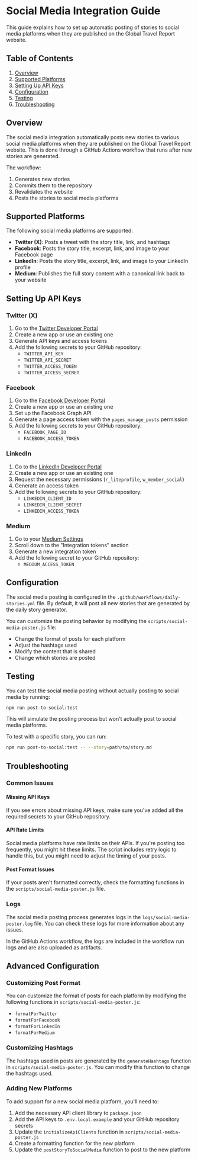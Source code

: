 # Social Media Integration Guide

This guide explains how to set up automatic posting of stories to social media platforms when they are published on the Global Travel Report website.

## Table of Contents

1. [Overview](#overview)
2. [Supported Platforms](#supported-platforms)
3. [Setting Up API Keys](#setting-up-api-keys)
4. [Configuration](#configuration)
5. [Testing](#testing)
6. [Troubleshooting](#troubleshooting)

## Overview

The social media integration automatically posts new stories to various social media platforms when they are published on the Global Travel Report website. This is done through a GitHub Actions workflow that runs after new stories are generated.

The workflow:
1. Generates new stories
2. Commits them to the repository
3. Revalidates the website
4. Posts the stories to social media platforms

## Supported Platforms

The following social media platforms are supported:

- **Twitter (X)**: Posts a tweet with the story title, link, and hashtags
- **Facebook**: Posts the story title, excerpt, link, and image to your Facebook page
- **LinkedIn**: Posts the story title, excerpt, link, and image to your LinkedIn profile
- **Medium**: Publishes the full story content with a canonical link back to your website

## Setting Up API Keys

### Twitter (X)

1. Go to the [Twitter Developer Portal](https://developer.twitter.com/en/portal/dashboard)
2. Create a new app or use an existing one
3. Generate API keys and access tokens
4. Add the following secrets to your GitHub repository:
   - `TWITTER_API_KEY`
   - `TWITTER_API_SECRET`
   - `TWITTER_ACCESS_TOKEN`
   - `TWITTER_ACCESS_SECRET`

### Facebook

1. Go to the [Facebook Developer Portal](https://developers.facebook.com/)
2. Create a new app or use an existing one
3. Set up the Facebook Graph API
4. Generate a page access token with the `pages_manage_posts` permission
5. Add the following secrets to your GitHub repository:
   - `FACEBOOK_PAGE_ID`
   - `FACEBOOK_ACCESS_TOKEN`

### LinkedIn

1. Go to the [LinkedIn Developer Portal](https://www.linkedin.com/developers/)
2. Create a new app or use an existing one
3. Request the necessary permissions (`r_liteprofile`, `w_member_social`)
4. Generate an access token
5. Add the following secrets to your GitHub repository:
   - `LINKEDIN_CLIENT_ID`
   - `LINKEDIN_CLIENT_SECRET`
   - `LINKEDIN_ACCESS_TOKEN`

### Medium

1. Go to your [Medium Settings](https://medium.com/me/settings)
2. Scroll down to the "Integration tokens" section
3. Generate a new integration token
4. Add the following secret to your GitHub repository:
   - `MEDIUM_ACCESS_TOKEN`

## Configuration

The social media posting is configured in the `.github/workflows/daily-stories.yml` file. By default, it will post all new stories that are generated by the daily story generator.

You can customize the posting behavior by modifying the `scripts/social-media-poster.js` file:

- Change the format of posts for each platform
- Adjust the hashtags used
- Modify the content that is shared
- Change which stories are posted

## Testing

You can test the social media posting without actually posting to social media by running:

```bash
npm run post-to-social:test
```

This will simulate the posting process but won't actually post to social media platforms.

To test with a specific story, you can run:

```bash
npm run post-to-social:test -- --story=path/to/story.md
```

## Troubleshooting

### Common Issues

#### Missing API Keys

If you see errors about missing API keys, make sure you've added all the required secrets to your GitHub repository.

#### API Rate Limits

Social media platforms have rate limits on their APIs. If you're posting too frequently, you might hit these limits. The script includes retry logic to handle this, but you might need to adjust the timing of your posts.

#### Post Format Issues

If your posts aren't formatted correctly, check the formatting functions in the `scripts/social-media-poster.js` file.

### Logs

The social media posting process generates logs in the `logs/social-media-poster.log` file. You can check these logs for more information about any issues.

In the GitHub Actions workflow, the logs are included in the workflow run logs and are also uploaded as artifacts.

## Advanced Configuration

### Customizing Post Format

You can customize the format of posts for each platform by modifying the following functions in `scripts/social-media-poster.js`:

- `formatForTwitter`
- `formatForFacebook`
- `formatForLinkedIn`
- `formatForMedium`

### Customizing Hashtags

The hashtags used in posts are generated by the `generateHashtags` function in `scripts/social-media-poster.js`. You can modify this function to change the hashtags used.

### Adding New Platforms

To add support for a new social media platform, you'll need to:

1. Add the necessary API client library to `package.json`
2. Add the API keys to `.env.local.example` and your GitHub repository secrets
3. Update the `initializeApiClients` function in `scripts/social-media-poster.js`
4. Create a formatting function for the new platform
5. Update the `postStoryToSocialMedia` function to post to the new platform
